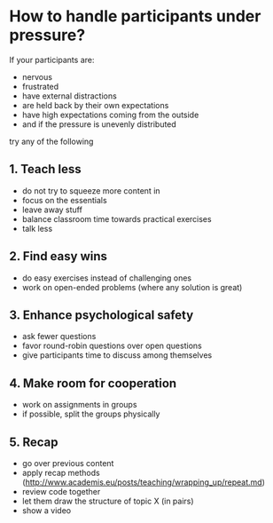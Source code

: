 
# How to handle participants under pressure?

If your participants are:

* nervous
* frustrated
* have external distractions
* are held back by their own expectations
* have high expectations coming from the outside
* and if the pressure is unevenly distributed

try any of the following

## 1. Teach less

* do not try to squeeze more content in
* focus on the essentials
* leave away stuff
* balance classroom time towards practical exercises
* talk less

## 2. Find easy wins

* do easy exercises instead of challenging ones
* work on open-ended problems (where any solution is great)

## 3. Enhance psychological safety

* ask fewer questions
* favor round-robin questions over open questions
* give participants time to discuss among themselves

## 4. Make room for cooperation

* work on assignments in groups
* if possible, split the groups physically

## 5. Recap

* go over previous content
* apply recap methods (http://www.academis.eu/posts/teaching/wrapping_up/repeat.md)
* review code together
* let them draw the structure of topic X (in pairs)
* show a video
